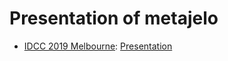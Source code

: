 # Presentation of metajelo

- [IDCC 2019 Melbourne](http://www.dcc.ac.uk/events/idcc19/programme): [Presentation](https://github.com/labordynamicsinstitute/metajelo/blob/2b6c158375ab47ff883774441d4e1c64bb460754/presentation/Presentation_metajelo_idcc2019.pdf)
